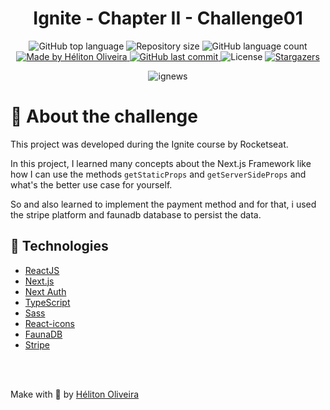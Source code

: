 <h1 align="center">
  Ignite - Chapter II - Challenge01
</h1>

<p align="center">
  <img alt="GitHub top language" src="https://img.shields.io/github/languages/top/helitonoliveiraa/ignite-reactjs-creating-cart-buy-hook.svg?color=%23BD4F6C">

  <img alt="Repository size" src="https://img.shields.io/github/repo-size/helitonoliveiraa/ignite-reactjs-creating-cart-buy-hook.svg?color=%23BD4F6C">

  <img alt="GitHub language count" src="https://img.shields.io/github/languages/count/helitonoliveiraa/ignite-reactjs-creating-cart-buy-hook?color=%23BD4F6C">

  <a href="https://www.linkedin.com/in/helitonoliveira/">
    <img alt="Made by Héliton Oliveira" src="https://img.shields.io/badge/made%20by-Héliton Oliveira-%23BD4F6C">
  </a>

  <a href="https://github.com/helitonoliveiraa/ignite-reactjs-creating-cart-buy-hook?/commits/master">
    <img alt="GitHub last commit" src="https://img.shields.io/github/last-commit/helitonoliveiraa/ignite-reactjs-creating-cart-buy-hook??color=%23BD4F6C">
  </a>

  <img alt="License" src="https://img.shields.io/badge/license-MIT-%23BD4F6C">

  <a href="https://github.com/helitonoliveiraa/ignite-reactjs-creating-cart-buy-hook/stargazers" >
    <img alt="Stargazers" src="https://img.shields.io/github/stars/helitonoliveiraa/ignite-reactjs-creating-cart-buy-hook?style=social">
  </a>
</p>

<p align="center">
  <img src="https://res.cloudinary.com/dzn5ixmhq/image/upload/v1617134822/ignite/Screenshot_20210330_170102_1_ziloa5.png" alt="ignews">
</p>

# :memo: About the challenge

This project was developed during the Ignite course by Rocketseat.

In this project, I learned many concepts about the Next.js Framework like how I can use the methods `getStaticProps` and `getServerSideProps` and what's the better use case for yourself.

So and also learned to implement the payment method and for that, i used the stripe platform and faunadb database to persist the data.

## :wrench: Technologies

- [ReactJS](https://pt-br.reactjs.org/)
- [Next.js](https://nextjs.org/)
- [Next Auth](https://next-auth.js.org/)
- [TypeScript](https://www.typescriptlang.org/)
- [Sass](https://sass-lang.com/)
- [React-icons](https://react-icons.github.io/react-icons/icons?name=ai)
- [FaunaDB](https://fauna.com/)
- [Stripe](https://stripe.com/en-br)

<br />
<br />

Make with 💜 by [Héliton Oliveira](https://www.linkedin.com/in/helitonoliveira/)